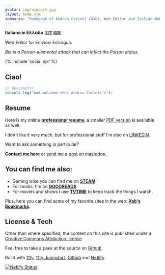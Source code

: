 ```yaml
---
avatar: img/avatar3.jpg
layout: home.njk
sommario: "Homepage of Andrea Corinti (Xab), Web Editor and Italian Web World citizen."
---
```


**Italiano in Ελλάδα 🇮🇹 🇬🇷**

Web Editor for Edizioni Edilingua.

_Bio is a Poison-elemental attack that can inflict the Poison status._</p>

{% include 'social.njk' %}

## Ciao!

```js
// Benvenuti!
console.log("And welcome chez Andrea Corinti's");
```

## Resume 

Here is my online [**professional resume**](/resume), a smaller [PDF version](/img/Andrea-Corinti-Resume.pdf) is available as well.

I don't like it very much, but for professional stuff I'm also on [LINKEDIN](https://www.linkedin.com/in/andrea-corinti/).

Want to ask something in particular? 

[**Contact me here**](/contact/) or <a href="https://mastodon.social/@Xabacadabra" target="blank" rel="me">send me a post on mastodon.</a> 

## You can find me also:

* Gaming wise you can find me on <a href="https://steamcommunity.com/id/xabaras89/" target="blank" rel="me">**STEAM**</a> 
* For books, I'm on <a href="https://www.goodreads.com/user/show/18004930-andrea-corinti" target="blank" rel="me">**GOODREADS**</a>
* For movies and shows I use <a href="https://www.tvtime.com/it/user/2987728/profile" rel="me" target="blank">**TVTIME**</a> to keep track the things I watch.

Plus, here you can find some of my favorite sites in the web: [**Xab's Bookmarks**](/bookmarks/).

## License & Tech

Other than where specified, the content on this site is published under a <a href="https://creativecommons.org/licenses/by/4.0/" target="blank">Creative Commons Attribution license</a>.

Feel free to take a peek at the source on <a href="https://github.com/andreacorinti/andreacorinti.com" target="blank">Github</a>.

Build with <a href="https://www.11ty.io/" target="blank">11ty</a>, <a href="https://github.com/5t3ph/11ty-netlify-jumpstart" target="blank">11ty Jumpstart</a>, <a href="https://github.com/" target="blank">Github</a> and <a href="https://www.netlify.com/" target="blank">Netlify</a>.</p>

[![Netlify Status](https://api.netlify.com/api/v1/badges/2ce83520-1a8d-4e99-b17c-84de26b48a13/deploy-status)](https://app.netlify.com/sites/andreacorinti/deploys)
